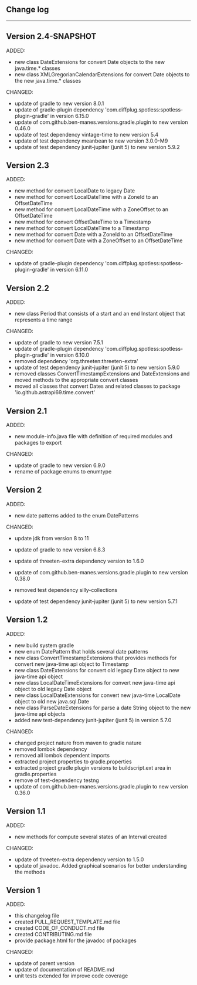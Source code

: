 ## Change log
----------------------

Version 2.4-SNAPSHOT
-------------

ADDED:

- new class DateExtensions for convert Date objects to the new java.time.* classes
- new class XMLGregorianCalendarExtensions for convert Date objects to the new java.time.* classes

CHANGED:

- update of gradle to new version 8.0.1
- update of gradle-plugin dependency 'com.diffplug.spotless:spotless-plugin-gradle' in version 6.15.0
- update of com.github.ben-manes.versions.gradle.plugin to new version 0.46.0
- update of test dependency vintage-time to new version 5.4
- update of test dependency meanbean to new version 3.0.0-M9
- update of test dependency junit-jupiter (junit 5) to new version 5.9.2

Version 2.3
-------------

ADDED:

- new method for convert LocalDate to legacy Date
- new method for convert LocalDateTime with a ZoneId to an OffsetDateTime
- new method for convert LocalDateTime with a ZoneOffset to an OffsetDateTime
- new method for convert OffsetDateTime to a Timestamp
- new method for convert LocalDateTime to a Timestamp
- new method for convert Date with a ZoneId to an OffsetDateTime
- new method for convert Date with a ZoneOffset to an OffsetDateTime

CHANGED:

- update of gradle-plugin dependency 'com.diffplug.spotless:spotless-plugin-gradle' in version 6.11.0

Version 2.2
-------------

ADDED:

- new class Period that consists of a start and an end Instant object that represents a time range

CHANGED:

- update of gradle to new version 7.5.1
- update of gradle-plugin dependency 'com.diffplug.spotless:spotless-plugin-gradle' in version 6.10.0
- removed dependency 'org.threeten:threeten-extra'
- update of test dependency junit-jupiter (junit 5) to new version 5.9.0
- removed classes ConvertTimestampExtensions and DateExtensions and moved methods to the appropriate
  convert classes
- moved all classes that convert Dates and related classes to package 'io.github.astrapi69.time.convert'

Version 2.1
-------------

ADDED:

- new module-info.java file with definition of required modules and packages to export

CHANGED:

- update of gradle to new version 6.9.0
- rename of package enums to enumtype

Version 2
-------------

ADDED:

- new date patterns added to the enum DatePatterns

CHANGED:

- update jdk from version 8 to 11

- update of gradle to new version 6.8.3
- update of threeten-extra dependency version to 1.6.0
- update of com.github.ben-manes.versions.gradle.plugin to new version 0.38.0
- removed test dependency silly-collections
- update of test dependency junit-jupiter (junit 5) to new version 5.7.1

Version 1.2
-------------

ADDED:

- new build system gradle
- new enum DatePattern that holds several date patterns
- new class ConvertTimestampExtensions that provides methods for convert new java-time api object to
  Timestamp
- new class DateExtensions for convert old legacy Date object to new java-time api object
- new class LocalDateTimeExtensions for convert new java-time api object to old legacy Date object
- new class LocalDateExtensions for convert new java-time LocalDate object to old new java.sql.Date
- new class ParseDateExtensions for parse a date String object to the new java-time api objects
- added new test-dependency junit-jupiter (junit 5) in version 5.7.0

CHANGED:

- changed project nature from maven to gradle nature
- removed lombok dependency
- removed all lombok dependent imports
- extracted project properties to gradle.properties
- extracted project gradle plugin versions to buildscript.ext area in gradle.properties
- remove of test-dependency testng
- update of com.github.ben-manes.versions.gradle.plugin to new version 0.36.0

Version 1.1
-------------

ADDED:

- new methods for compute several states of an Interval created

CHANGED:

- update of threeten-extra dependency version to 1.5.0
- update of javadoc. Added graphical scenarios for better understanding the methods

Version 1
-------------

ADDED:

- this changelog file
- created PULL_REQUEST_TEMPLATE.md file
- created CODE_OF_CONDUCT.md file
- created CONTRIBUTING.md file
- provide package.html for the javadoc of packages

CHANGED:

- update of parent version
- update of documentation of README.md
- unit tests extended for improve code coverage
